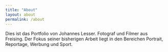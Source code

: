 ```yaml
---
title: "About"
layout: about
permalink: /about
---
```


Dies ist das Portfolio von Johannes Lesser. Fotograf und Filmer aus Freising. Der Fokus seiner bisherigen Arbeit liegt
in den Bereichen Portrait, Reportage, Werbung und Sport.
